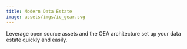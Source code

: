 ```yaml
---
title: Modern Data Estate
image: assets/imgs/ic_gear.svg
---
```

Leverage open source assets and the OEA architecture set up your data estate quickly and easily.
